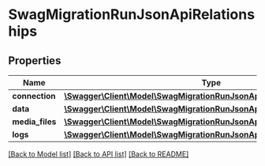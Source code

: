 # SwagMigrationRunJsonApiRelationships

## Properties
Name | Type | Description | Notes
------------ | ------------- | ------------- | -------------
**connection** | [**\Swagger\Client\Model\SwagMigrationRunJsonApiRelationshipsConnection**](SwagMigrationRunJsonApiRelationshipsConnection.md) |  | [optional] 
**data** | [**\Swagger\Client\Model\SwagMigrationRunJsonApiRelationshipsData**](SwagMigrationRunJsonApiRelationshipsData.md) |  | [optional] 
**media_files** | [**\Swagger\Client\Model\SwagMigrationRunJsonApiRelationshipsMediaFiles**](SwagMigrationRunJsonApiRelationshipsMediaFiles.md) |  | [optional] 
**logs** | [**\Swagger\Client\Model\SwagMigrationRunJsonApiRelationshipsLogs**](SwagMigrationRunJsonApiRelationshipsLogs.md) |  | [optional] 

[[Back to Model list]](../../README.md#documentation-for-models) [[Back to API list]](../../README.md#documentation-for-api-endpoints) [[Back to README]](../../README.md)


